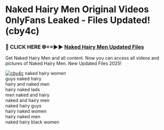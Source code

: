 # Naked Hairy Men Original Videos 0nlyFans Leaked - Files Updated! (cby4c)

<h3>🔴 CLICK HERE 🌐==►► <a href="https://tinyurl.com/yckcrads" rel="nofollow">Naked Hairy Men Updated Files</a></h3>

Get Naked Hairy Men and all content. Now you can access all videos and pictures of Naked Hairy Men. New Updated Files 2025!

[![cby4c](https://i.imgur.com/hpKpOFt.gif)](https://tinyurl.com/yckcrads)
naked hairy women<br>
guys naked hairy<br>
hairy and naked men<br>
hairy naked lads<br>
men naked and hairy<br>
naked and hairy men<br>
naked hairy guys<br>
hairy naked women<br>
hairy naked men<br>
naked hairy black women